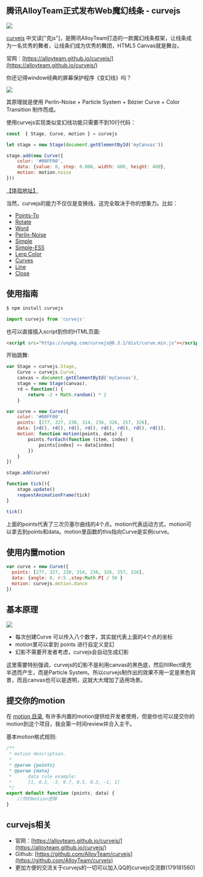 ﻿## 腾讯AlloyTeam正式发布Web魔幻线条 - curvejs

![](http://images2015.cnblogs.com/blog/105416/201704/105416-20170423095323554-971072124.png)

[curvejs](https://github.com/AlloyTeam/curvejs) 中文读["克js"]，是腾讯AlloyTeam打造的一款魔幻线条框架，让线条成为一名优秀的舞者，让线条们成为优秀的舞团，HTML5 Canvas就是舞台。

官网：[https://alloyteam.github.io/curvejs/](https://alloyteam.github.io/curvejs/)

你还记得window经典的屏幕保护程序《变幻线》吗？

![](http://images2015.cnblogs.com/blog/105416/201704/105416-20170421100349227-820259243.png)

其原理就是使用 Perlin-Noise + Particle System + Bézier Curve + Color Transition 制作而成。

使用curvejs实现类似变幻线功能只需要不到10行代码：

```js
const  { Stage, Curve, motion } = curvejs

let stage = new Stage(document.getElementById('myCanvas'))

stage.add(new Curve({
    color: '#00FF00',
    data: {value: 0, step: 0.008, width: 600, height: 400},
    motion: motion.noise
}))
```

[【体验地址】](https://alloyteam.github.io/curvejs/pg/rd.html?type=noise)

当然，curvejs的能力不仅仅是变换线，这完全取决于你的想象力。比如：

* [Points-To](https://alloyteam.github.io/curvejs/pg/rd.html?type=points-to)
* [Rotate](https://alloyteam.github.io/curvejs/pg/rd.html?type=rotate)
* [Word](https://alloyteam.github.io/curvejs/pg/rd.html?type=word)
* [Perlin-Noise](https://alloyteam.github.io/curvejs/pg/rd.html?type=noise)
* [Simple](https://alloyteam.github.io/curvejs/pg/rd.html?type=simple)
* [Simple-ES5](https://alloyteam.github.io/curvejs/pg/rd.html?type=simple-es5)
* [Lerp Color](https://alloyteam.github.io/curvejs/pg/rd.html?type=color)
* [Curves](https://alloyteam.github.io/curvejs/pg/rd.html?type=curves)
* [Line](https://alloyteam.github.io/curvejs/pg/rd.html?type=line)
* [Close](https://alloyteam.github.io/curvejs/pg/rd.html?type=close)

## 使用指南

```bash
$ npm install curvejs
```

```javascript
import curvejs from 'curvejs'
```

也可以直接插入script到你的HTML页面:

```html
<script src="https://unpkg.com/curvejs@0.3.1/dist/curve.min.js"></script>
```

开始跳舞:

```js
var Stage = curvejs.Stage,
    Curve = curvejs.Curve,
    canvas = document.getElementById('myCanvas'),
    stage = new Stage(canvas),
    rd = function() {
        return -2 + Math.random() * 2
    }

var curve = new Curve({
    color: '#00FF00',
    points: [277, 327, 230, 314, 236, 326, 257, 326],
    data: [rd(), rd(), rd(), rd(), rd(), rd(), rd(), rd()],
    motion: function motion(points, data) {
        points.forEach(function (item, index) {
            points[index] += data[index]
        })
    }
})

stage.add(curve)

function tick(){
    stage.update()
    requestAnimationFrame(tick)
}

tick()
```

上面的points代表了三次贝塞尔曲线的4个点。motion代表运动方式，motion可以拿去到points和data。motion里函数的this指向Curve是实例curve。


## 使用内置motion

```js
var curve = new Curve({
  points: [277, 327, 230, 314, 236, 326, 257, 326],
  data: {angle: 0, r:5 ,step:Math.PI / 50 }
  motion: curvejs.motion.dance
})
```

## 基本原理
![](http://images2015.cnblogs.com/blog/105416/201704/105416-20170421100408884-843332110.png)


* 每次创建Curve 可以传入八个数字，其实就代表上面的4个点的坐标
* motion里可以拿到 points 进行自定义变幻
* 幻影不需要开发者考虑，curvejs会自动生成幻影

这里需要特别强调，curvejs的幻影不是利用canvas的黑色底，然后fillRect填充半透而产生，而是Particle System。所以curvejs制作出的效果不用一定是黑色背景，而且canvas也可以是透明，这就大大增加了适用场景。

## 提交你的motion

在 [ motion 目录](https://github.com/AlloyTeam/curvejs/tree/master/src/motion), 有许多内置的motion提供给开发者使用，但是你也可以提交你的motion到这个项目，我会第一时间review并合入主干。

基本motion格式规则:

```js
/**
 * motion description.
 *
 * @param {points}
 * @param {data}
 *      data rule example:
 *      [1, 0.2, -3, 0.7, 0.5, 0.3, -1, 1]
 */
export default function (points, data) {
    //你的motion逻辑
}
```

## curvejs相关

* 官网：[https://alloyteam.github.io/curvejs/](https://alloyteam.github.io/curvejs/)
* Github: [https://github.com/AlloyTeam/curvejs](https://github.com/AlloyTeam/curvejs)
* 更加方便的交流关于curvejs的一切可以加入QQ的curvejs交流群(179181560)